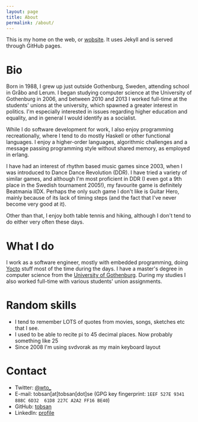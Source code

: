 ```yaml
---
layout: page
title: About
permalink: /about/
---
```


This is my home on the web, or [wobsite](https://xkcd.com/148/). It uses Jekyll and is served
through GitHub pages.

# Bio

Born in 1988, I grew up just outside Gothenburg, Sweden, attending school in Gråbo and Lerum. I
began studying computer science at the University of Gothenburg in 2006, and between 2010 and 2013 I
worked full-time at the students' unions at the university, which spawned a greater interest in
politics. I'm especially interested in issues regarding higher education and equality, and in
general I would identify as a socialist.

While I do software development for work, I also enjoy programming recreationally, where I tend to
do mostly Haskell or other functional languages. I enjoy a higher-order languages, algorithmic
challenges and a message passing programming style without shared memory, as employed in erlang.

I have had an interest of rhythm based music games since 2003, when I was introduced to Dance Dance
Revolution (DDR). I have tried a variety of similar games, and although I'm most proficient in DDR
(I even got a 9th place in the Swedish tournament 2005!), my favourite game is definitely Beatmania
IIDX. Perhaps the only such game I don't like is Guitar Hero, mainly because of its lack of timing
steps (and the fact that I've never become very good at it).

Other than that, I enjoy both table tennis and hiking, although I don't tend to do either very often
these days.

# What I do

I work as a software engineer, mostly with embedded programming, doing
[Yocto](http://yoctoproject.org) stuff most of the time during the days. I have a master's degree in
computer science from the [University of Gothenburg](http://gu.se). During my studies I also worked
full-time with various students' union assignments.

# Random skills

* I tend to remember LOTS of quotes from movies, songs, sketches etc that I see.
* I used to be able to recite pi to 45 decimal places. Now probably something like 25
* Since 2008 I'm using svdvorak as my main keyboard layout

# Contact

* Twitter: [@wto_](http://twitter.com/wto_)
* E-mail: tobsan[at]tobsan[dot]se (GPG key fingerprint: `1EEF 527E 9341 888C 6D32  61D8 227C A2A2 FF16 BE40`)
* GitHub: [tobsan](http://github.com/tobsan)
* LinkedIn: [profile](http://www.linkedin.com/in/tobsan)


